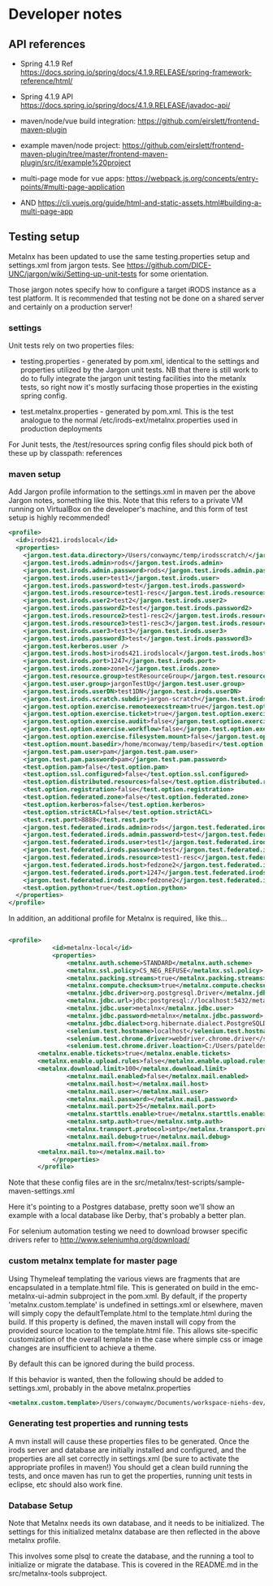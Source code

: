# Developer notes

## API references

* Spring 4.1.9 Ref https://docs.spring.io/spring/docs/4.1.9.RELEASE/spring-framework-reference/html/
* Spring 4.1.9 API https://docs.spring.io/spring/docs/4.1.9.RELEASE/javadoc-api/

* maven/node/vue build integration: https://github.com/eirslett/frontend-maven-plugin
* example maven/node project: https://github.com/eirslett/frontend-maven-plugin/tree/master/frontend-maven-plugin/src/it/example%20project
* multi-page mode for vue apps: https://webpack.js.org/concepts/entry-points/#multi-page-application
* AND https://cli.vuejs.org/guide/html-and-static-assets.html#building-a-multi-page-app

## Testing setup
Metalnx has been updated to use the same testing.properties setup and settings.xml from jargon
tests.  See https://github.com/DICE-UNC/jargon/wiki/Setting-up-unit-tests for some orientation.

Those jargon notes specify how to configure a target iRODS instance as a test platform. It is recommended that testing
not be done on a shared server and certainly on a production server!

### settings

Unit tests rely on two properties files:

* testing.properties - generated by pom.xml, identical to the settings and properties utilized by the Jargon unit tests. NB that
there is still work to do to fully integrate the jargon unit testing facilities into the metanlx tests, so right now it's mostly
surfacing those properties in the existing spring config.

* test.metalnx.properties - generated by pom.xml. This is the test analogue to the normal /etc/irods-ext/metalnx.properties
used in production deployments

For Junit tests, the /test/resources spring config files should pick both of these up by classpath: references

### maven setup

Add Jargon profile information to the settings.xml in maven per the above Jargon notes, something like this. Note that this
refers to a private VM running on VirtualBox on the developer's machine, and this form of test setup is highly recommended!

```xml
<profile>
  <id>irods421.irodslocal</id>
  <properties>
    <jargon.test.data.directory>/Users/conwaymc/temp/irodsscratch/</jargon.test.data.directory>
    <jargon.test.irods.admin>rods</jargon.test.irods.admin>
    <jargon.test.irods.admin.password>rods</jargon.test.irods.admin.password>
    <jargon.test.irods.user>test1</jargon.test.irods.user>
    <jargon.test.irods.password>test</jargon.test.irods.password>
    <jargon.test.irods.resource>test1-resc</jargon.test.irods.resource>
    <jargon.test.irods.user2>test2</jargon.test.irods.user2>
    <jargon.test.irods.password2>test</jargon.test.irods.password2>
    <jargon.test.irods.resource2>test1-resc2</jargon.test.irods.resource2>
    <jargon.test.irods.resource3>test1-resc3</jargon.test.irods.resource3>
    <jargon.test.irods.user3>test3</jargon.test.irods.user3>
    <jargon.test.irods.password3>test</jargon.test.irods.password3>
    <jargon.test.kerberos.user />
    <jargon.test.irods.host>irods421.irodslocal</jargon.test.irods.host>
    <jargon.test.irods.port>1247</jargon.test.irods.port>
    <jargon.test.irods.zone>zone1</jargon.test.irods.zone>
    <jargon.test.resource.group>testResourceGroup</jargon.test.resource.group>
    <jargon.test.user.group>jargonTestUg</jargon.test.user.group>
    <jargon.test.irods.userDN>test1DN</jargon.test.irods.userDN>
    <jargon.test.irods.scratch.subdir>jargon-scratch</jargon.test.irods.scratch.subdir>
    <jargon.test.option.exercise.remoteexecstream>true</jargon.test.option.exercise.remoteexecstream>
    <jargon.test.option.exercise.ticket>true</jargon.test.option.exercise.ticket>
    <jargon.test.option.exercise.audit>false</jargon.test.option.exercise.audit>
    <jargon.test.option.exercise.workflow>false</jargon.test.option.exercise.workflow>
    <jargon.test.option.exercise.filesystem.mount>false</jargon.test.option.exercise.filesystem.mount>
    <test.option.mount.basedir>/home/mconway/temp/basedir</test.option.mount.basedir>
    <jargon.test.pam.user>pam</jargon.test.pam.user>
    <jargon.test.pam.password>pam</jargon.test.pam.password>
    <test.option.pam>false</test.option.pam>
    <test.option.ssl.configured>false</test.option.ssl.configured>
    <test.option.distributed.resources>false</test.option.distributed.resources>
    <test.option.registration>false</test.option.registration>
    <test.option.federated.zone>false</test.option.federated.zone>
    <test.option.kerberos>false</test.option.kerberos>
    <test.option.strictACL>false</test.option.strictACL>
    <test.rest.port>8888</test.rest.port>
    <jargon.test.federated.irods.admin>rods</jargon.test.federated.irods.admin>
    <jargon.test.federated.irods.admin.password>test</jargon.test.federated.irods.admin.password>
    <jargon.test.federated.irods.user>test1</jargon.test.federated.irods.user>
    <jargon.test.federated.irods.password>test</jargon.test.federated.irods.password>
    <jargon.test.federated.irods.resource>test1-resc</jargon.test.federated.irods.resource>
    <jargon.test.federated.irods.host>fedzone2</jargon.test.federated.irods.host>
    <jargon.test.federated.irods.port>1247</jargon.test.federated.irods.port>
    <jargon.test.federated.irods.zone>fedzone2</jargon.test.federated.irods.zone>
    <test.option.python>true</test.option.python>
  </properties>
</profile>


```

In addition, an additional profile for Metalnx is required, like this...


```xml

<profile>
			<id>metalnx-local</id>
			<properties>
				<metalnx.auth.scheme>STANDARD</metalnx.auth.scheme>
				<metalnx.ssl.policy>CS_NEG_REFUSE</metalnx.ssl.policy>
				<metalnx.packing.streams>true</metalnx.packing.streams>
				<metalnx.compute.checksum>true</metalnx.compute.checksum>
				<metalnx.jdbc.driver>org.postgresql.Driver</metalnx.jdbc.driver>
				<metalnx.jdbc.url>jdbc:postgresql://localhost:5432/metalnx</metalnx.jdbc.url>
				<metalnx.jdbc.user>metalnx</metalnx.jdbc.user>
				<metalnx.jdbc.password>metalnx</metalnx.jdbc.password>
				<metalnx.jdbc.dialect>org.hibernate.dialect.PostgreSQLDialect</metalnx.jdbc.dialect>
				<selenium.test.hostname>localhost</selenium.test.hostname>
				<selenium.test.chrome.driver>webdriver.chrome.driver</selenium.test.chrome.driver>
				<selenium.test.chrome.driver.loaction>C:/Users/pateldes/driver/chromedriver.exe</selenium.test.chrome.driver.loaction>
        <metalnx.enable.tickets>true</metalnx.enable.tickets>
        <metalnx.enable.upload.rules>false</metalnx.enable.upload.rules>
        <metalnx.download.limit>100</metalnx.download.limit>
				<metalnx.mail.enabled>false</metalnx.mail.enabled>
				<metalnx.mail.host></metalnx.mail.host>
				<metalnx.mail.user></metalnx.mail.user>
				<metalnx.mail.password></metalnx.mail.password>
				<metalnx.mail.port>25</metalnx.mail.port>
				<metalnx.starttls.enable>true</metalnx.starttls.enable>
				<metalnx.smtp.auth>true</metalnx.smtp.auth>
				<metalnx.transport.protocol>smtp</metalnx.transport.protocol>
				<metalnx.mail.debug>true</metalnx.mail.debug>
				<metalnx.mail.from></metalnx.mail.from>
        <metalnx.mail.to></metalnx.mail.to>
			</properties>
		</profile>

```

Note that these config files are in the src/metalnx/test-scripts/sample-maven-settings.xml

Here it's pointing to a Postgres database, pretty soon we'll show an example with a local
database like Derby, that's probably a better plan.

For selenium automation testing we need to download browser specific drivers refer to http://www.seleniumhq.org/download/


### custom metalnx template for master page

Using Thymeleaf templating the various views are fragments that are encapsulated in a template.html file. This is generated on build in the emc-metalnx-ui-admin subproject
in the pom.xml. By default, if the property 'metalnx.custom.template' is undefined in settings.xml or elsewhere, maven will simply copy the defaultTemplate.html to the template.html
during the build. If this property is defined, the maven install will copy from the provided source location to the template.html file. This allows site-specific customization
of the overall template in the case where simple css or image changes are insufficient to achieve a theme.

By default this can be ignored during the build process.

If this behavior is wanted, then the following should be added to settings.xml, probably in the above metalnx.properties

```xml
<metalnx.custom.template>/Users/conwaymc/Documents/workspace-niehs-dev/metalnx-niehs-plugins/web-assets/opt/irods-ext/metalnx/template.html</metalnx.custom.template>

```


### Generating test properties and running tests

A mvn install will cause these properties files to be generated. Once the irods server
and database are initially installed and configured, and the properties are all set
correctly in settings.xml (be sure to activate the appropriate profiles in maven!) You should
get a clean build running the tests, and once maven has run to get the properties, running
unit tests in eclipse, etc should also work fine.

### Database Setup

Note that Metalnx needs its own database, and it needs to be initialized. The settings for this initialized
metalnx database are then reflected in the above metalnx profile.

This involves some plsql to create the database, and the running a tool to initialize or migrate the database.
This is covered in the README.md in the src/metalnx-tools subproject.
